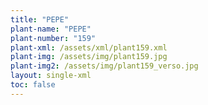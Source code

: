 ```yaml
---
title: "PEPE"
plant-name: "PEPE"
plant-number: "159"
plant-xml: /assets/xml/plant159.xml
plant-img: /assets/img/plant159.jpg
plant-img2: /assets/img/plant159_verso.jpg
layout: single-xml
toc: false
---
```

